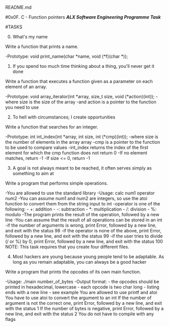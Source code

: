 README.md

#0x0F. C - Function pointers
***ALX Software Engineering Programme Task***

#TASKS

0. What's my name

Write a function that prints a name.

-Prototype: void print_name(char *name, void (*f)(char *));

1. If you spend too much time thinking about a thing, you'll never get it done

Write a function that executes a function given as a parameter on each element of an array.

-Prototype: void array_iterator(int *array, size_t size, void (*action)(int));
-where size is the size of the array
-and action is a pointer to the function you need to use

2. To hell with circumstances; I create opportunities

Write a function that searches for an integer.

-Prototype: int int_index(int *array, int size, int (*cmp)(int));
-where size is the number of elements in the array array
-cmp is a pointer to the function to be used to compare values
-int_index returns the index of the first element for which the cmp function does not return 0
-If no element matches, return -1
-If size <= 0, return -1


3. A goal is not always meant to be reached, it often serves simply as something to aim at

Write a program that performs simple operations.

-You are allowed to use the standard library
-Usage: calc num1 operator num2
-You can assume num1 and num2 are integers, so use the atoi function to convert them from the string input to int
-operator is one of the following:
	- +: addition
	- -: subtraction
	- *: multiplication
	- /: division
	- %: modulo
-The program prints the result of the operation, followed by a new line
-You can assume that the result of all operations can be stored in an int
-if the number of arguments is wrong, print Error, followed by a new line, and exit with the status 98
-if the operator is none of the above, print Error, followed by a new line, and exit with the status 99
-if the user tries to divide (/ or %) by 0, print Error, followed by a new line, and exit with the status 100
NOTE: This task requires that you create four different files.

4. Most hackers are young because young people tend to be adaptable. As long as you remain adaptable, you can always be a good hacker

Write a program that prints the opcodes of its own main function.

-Usage: ./main number_of_bytes
-Output format:
	- the opcodes should be printed in hexadecimal, lowercase
	- each opcode is two char long
	- listing ends with a new line
	- see example
You are allowed to use printf and atoi
You have to use atoi to convert the argument to an int
If the number of argument is not the correct one, print Error, followed by a new line, and exit with the status 1
If the number of bytes is negative, print Error, followed by a new line, and exit with the status 2
You do not have to compile with any flags
